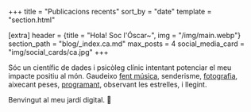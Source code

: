 +++
title = "Publicacions recents"
sort_by = "date"
template = "section.html"

[extra]
header = {title = "Hola! Soc l'Óscar~", img = "/img/main.webp"}
section_path = "blog/_index.ca.md"
max_posts = 4
social_media_card = "img/social_cards/ca.jpg"
+++

Sóc un científic de dades i psicòleg clínic intentant potenciar el meu impacte positiu al món. Gaudeixo [fent música](https://soundcloud.com/oskerwyld/sets/ii_album), senderisme, [fotografia](https://instagram.com/oskerwyld), aixecant peses, [programant](https://github.com/welpo), observant les estrelles, i llegint.

Benvingut al meu jardí digital. 🌱

